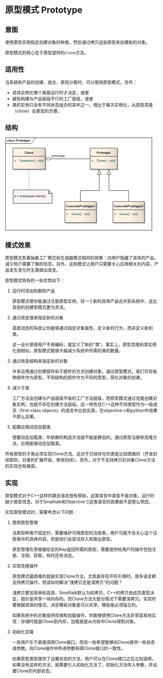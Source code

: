 # 原型模式 Prototype
## 意图
使用原型实例指定创建对象的种类，然后通过拷贝这些原型来创建新的对象。

原型模式的核心在于原型提供的`clone`方法。

## 适用性
当系统和产品的创建、组合、表现分离时，可以使用原型模式，另外：

* 具体实例化哪个类是运行时才决定，或者
* 避免构建与产品层级平行的工厂层级，或者
* 类的实例只会有不同状态组合的其中之一。相比于每次实例化，从原型克隆（clone）会更加的方便。

## 结构

![structure](./res/Prototype.png)

## 模式效果

原型模式有着抽象工厂模式和生成器模式相同的效果：向用户隐藏了具体的产品，减少用户需要了解的信息。另外，这些模式让用户只需要关心应用相关的内容，产品发生变化时无需做出改变。

原型模式特有的一些优势如下：

1. 运行时添加和删除产品

	原型模式使你能通过注册原型实例，将一个新的具体产品合并到系统中，这比其他的创建型模式更为灵活。
2. 通过改变值来指定新的对象

	高度动态的系统让你能够通过指定对象属性，定义新的行为，而非定义新的类。

	这一设计使得用户不用编码，就定义了新的“类”。事实上，原型克隆和类实例化很相似，原型模式能够大幅减少系统中所需的类的数量。

3. 通过改变结构来指定新的对象

	许多应用通过创建部件和子部件的方式创建对象，通过原型模式，我们可将各种部件作为原型，不同结构的部件作为不同的原型，简化对象的创建。

4. 减少子类

	工厂方法会创建与产品层级平级的工厂方法层级，而原型模式通过克隆创建对象实例，也就不存在创建方法层级。这一特性在C++这种不将类型作为一级成员（first-class objects）的语言中比较实用，在objective-c和python中效果不那么显著。

5. 配置应用动态加载类

	想要动态加载类，所依赖的构造方法就不能是静态的。通过原型注册和克隆方法，应用能够动态加载类。

所有原型的子类必须实现Clone方法，这对于已经存在的类是比较困难的（开发封闭原则，对类的扩展开放，修改封闭）。另外，对于不支持拷贝的对象Clone方法的实现也有难度。

## 实现

原型模式对于C++这样的静态语言很有帮助，这类语言中类型不是对象，运行时缺少类型信息。对于Smalltalk和Objective C这类语言的效果就不是那么明显。

实现原型模式时，需要考虑以下问题：

1. 使用原型管理

	当原型种类不固定时，需要维护可用原型的注册表，用户可能不会关心这个注册表中的具体内容，但是他们会尝试存入和取出原型。

	原型管理负责根据给定的Key返回所需的原型，需要提供给用户的操作包括注册、注销、获取，有时还有浏览。

2. 实现克隆操作

	原型模式最困难的就是实现Clone方法，尤其是存在环形引用时。很多语言都支持拷贝操作，但该如何解决“浅拷贝还是深拷贝”的问题？

	浅拷贝更加简单和高效，Smalltalk默认为前拷贝，C++的拷贝由成员类型决定，指针是共享一块内存的。而Clone方法大部分情况下需要深拷贝。实现时要根据具体的情况，决定哪些对象是可以共享，哪些是必须独立的。

	如果系统中的对象提供存储和加载操作，你能够使用Clone方法非常容易地实现：存储时就是Clone到内存，加载就是从内存中Clone得到对象。

3. 初始化克隆

	一些用户乐于直接调用Clone接口，而另一些希望能够向Clone提供一些状态或参数。向Clone操作中传递参数有碍Clone接口的一致性。

	如果原型类型提供了设置状态的方法，用户可以在Clone接口之后立刻调用，如果没有这样的方法，就需要引入初始化方法了。初始化方法传入参数，并设置Clone的内部状态。

